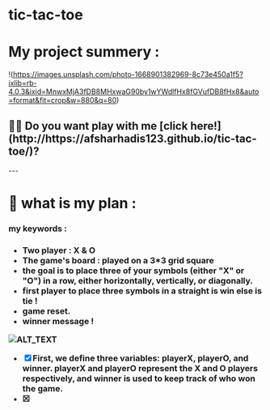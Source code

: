 # tic-tac-toe

 <h1>  My project summery : </h1>

 !(https://images.unsplash.com/photo-1668901382969-8c73e450a1f5?ixlib=rb-4.0.3&ixid=MnwxMjA3fDB8MHxwaG90by1wYWdlfHx8fGVufDB8fHx8&auto=format&fit=crop&w=880&q=80)
  
<h2> 🙋‍♀️ Do you want play with me [click here!](http://https://afsharhadis123.github.io/tic-tac-toe/)? </h2>
---

<h1> 📝 what is my plan : </h1> 

<h3> my keywords :<h3>

- Two player : X & O
- The game's board : played on a 3*3 grid square
- the goal is to place three of your symbols (either "X" or "O") in a row, either horizontally, vertically, or diagonally.
-  first player to place three symbols in a straight is win else is tie !
- game reset.
- winner message !

![ALT_TEXT](https://www.google.com/url?sa=i&url=https%3A%2F%2Fwww.shiksha.com%2Fonline-courses%2Fwhat-is-project-manager-dg495&psig=AOvVaw1Sa5HUgjvulwaZ9BQYfGBP&ust=1682250795988000&source=images&cd=vfe&ved=0CBAQjRxqFwoTCOikvtq2vf4CFQAAAAAdAAAAABAs)



 -  [X] First, we define three variables: playerX, playerO, and winner. playerX and playerO represent the X and O players respectively, and winner is used to keep track of who won the game.
 -  [X] 





